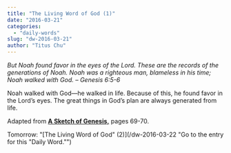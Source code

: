 ```yaml
---
title: "The Living Word of God (1)"
date: "2016-03-21"
categories: 
  - "daily-words"
slug: "dw-2016-03-21"
author: "Titus Chu"
---
```


_But Noah found favor in the eyes of the Lord. These are the records of the generations of Noah. Noah was a righteous man, blameless in his time; Noah walked with God._ _– Genesis 6:5-6_

Noah walked with God—he walked in life. Because of this, he found favor in the Lord’s eyes. The great things in God’s plan are always generated from life.

Adapted from __[A Sketch of Genesis,](/book-gen-sketch/ "Go to the listing for this book.")__ pages 69-70.

Tomorrow: "[The Living Word of God" (2)](/dw-2016-03-22 "Go to the entry for this "Daily Word."")
